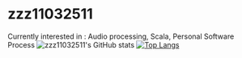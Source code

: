 # zzz11032511
Currently interested in : Audio processing, Scala, Personal Software Process
![zzz11032511's GitHub stats](https://github-readme-stats.vercel.app/api?username=zzz11032511)
[![Top Langs](https://github-readme-stats.vercel.app/api/top-langs/?username=zzz11032511&layout=donut)](https://github.com/anuraghazra/github-readme-stats)
